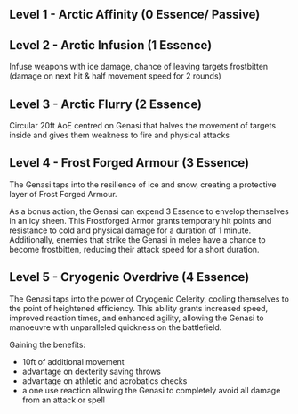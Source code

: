 ## Level 1 - Arctic Affinity (0 Essence/ Passive)
## Level 2 - Arctic Infusion (1 Essence)
Infuse weapons with ice damage, chance of leaving targets frostbitten (damage on next hit & half movement speed for 2 rounds)
## Level 3 - Arctic Flurry (2 Essence)
Circular 20ft AoE centred on Genasi that halves the movement of targets inside and gives them weakness to fire and physical attacks
## Level 4 - Frost Forged Armour (3 Essence)

The Genasi taps into the resilience of ice and snow, creating a protective layer of Frost Forged Armour.

As a bonus action, the Genasi can expend 3 Essence to envelop themselves in an icy sheen. This Frostforged Armor grants temporary hit points and resistance to cold and physical damage for a duration of 1 minute. Additionally, enemies that strike the Genasi in melee have a chance to become frostbitten, reducing their attack speed for a short duration.
## Level 5 - Cryogenic Overdrive (4 Essence)
The Genasi taps into the power of Cryogenic Celerity, cooling themselves to the point of heightened efficiency. This ability grants increased speed, improved reaction times, and enhanced agility, allowing the Genasi to manoeuvre with unparalleled quickness on the battlefield.

Gaining the benefits:
- 10ft of additional movement
- advantage on dexterity saving throws
- advantage on athletic and acrobatics checks
- a one use reaction allowing the Genasi to completely avoid all damage from an attack or spell